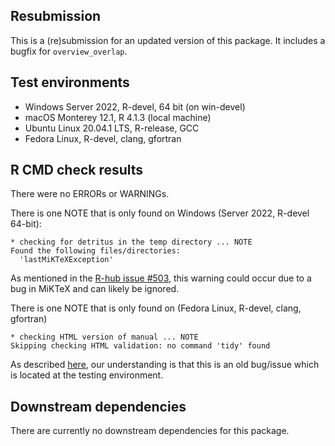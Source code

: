 ## Resubmission

This is a (re)submission for an updated version of this package. It includes a bugfix for `overview_overlap`.
      
## Test environments

* Windows Server 2022, R-devel, 64 bit  (on win-devel)
* macOS Monterey 12.1, R 4.1.3 (local machine)
* Ubuntu Linux 20.04.1 LTS, R-release, GCC
* Fedora Linux, R-devel, clang, gfortran

## R CMD check results
There were no ERRORs or WARNINGs. 

There is one NOTE that is only found on Windows (Server 2022, R-devel 64-bit): 

```
* checking for detritus in the temp directory ... NOTE
Found the following files/directories:
  'lastMiKTeXException'
```

As mentioned in the [R-hub issue #503](https://github.com/r-hub/rhub/issues/503), this warning could occur due to a bug in MiKTeX and can likely be ignored.

There is one NOTE that is only found on (Fedora Linux, R-devel, clang, gfortran)

```
* checking HTML version of manual ... NOTE
Skipping checking HTML validation: no command 'tidy' found
```

As described [here](https://groups.google.com/g/r-sig-mac/c/7u_ivEj4zhM), our understanding is that this is an old bug/issue which is located at the testing environment.

## Downstream dependencies
There are currently no downstream dependencies for this package.
